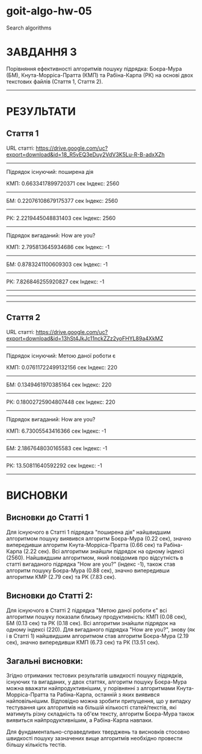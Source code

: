 # goit-algo-hw-05
Search algorithms

ЗАВДАННЯ 3
========================================

Порівняння ефективності алгоритмів пошуку підрядка: Боєра-Мура (БМ), Кнута-Морріса-Пратта (КМП) та Рабіна-Карпа (РК) на основі двох текстових файлів (Стаття 1, Стаття 2).


****************************************
**РЕЗУЛЬТАТИ**
========================================

Стаття 1
----------------------------------------
URL статті: https://drive.google.com/uc?export=download&id=18_R5vEQ3eDuy2VdV3K5Lu-R-B-adxXZh
- -- -- -- -- -- -- -- -- -- -
Підрядок існуючий: поширена дія

КМП: 0.6633417899720371 сек
Індекс: 2560
- - - - 
БМ: 0.22076108679175377 сек
Індекс: 2560
- - - - 
РК: 2.2219445048831403 сек
Індекс: 2560
- -- -- -- -- -- -- -- -- -- -
Підрядок вигаданий: How are you?

КМП: 2.795813645934686 сек
Індекс: -1
- - - - 
БМ: 0.8783241100609303 сек
Індекс: -1
- - - - 
РК: 7.826846255920827 сек
Індекс: -1

----------------------------------------
----------------------------------------
----------------------------------------

Стаття 2
----------------------------------------
URL статті: https://drive.google.com/uc?export=download&id=13hSt4JkJc11nckZZz2yoFHYL89a4XkMZ
- -- -- -- -- -- -- -- -- -- -
Підрядок існуючий: Метою даної роботи є

КМП: 0.07611722499132156 сек
Індекс: 220
- - - - 
БМ: 0.1349461970385164 сек
Індекс: 220
- - - - 
РК: 0.18002725904807448 сек
Індекс: 220
- -- -- -- -- -- -- -- -- -- -
Підрядок вигаданий: How are you?

КМП: 6.73005543416366 сек
Індекс: -1
- - - - 
БМ: 2.1867648030165583 сек
Індекс: -1
- - - - 
РК: 13.50811640592292 сек
Індекс: -1


****************************************
**ВИСНОВКИ**
========================================

Висновки до Статті 1
----------------------------------------

Для існуючого в Статті 1 підрядка "поширена дія" найшвидшим алгоритмом пошуку виявився алгоритм Боєра-Мура (0.22 сек), значно випередивши алгоритм Кнута-Морріса-Пратта (0.66 сек) та Рабіна-Карпа (2.22 сек).
Всі алгоритми знайшли підрядок на одному індексі (2560).
Найшвидшим алгоритмом, який повідомив про відсутність в статті вигаданого підрядка "How are you?" (індекс -1), також став алгоритм пошуку Боєра-Мура (0.88 сек), значно випередивши алгоритми КМР (2.79 сек) та РК (7.83 сек).

Висновки до Статті 2:
----------------------------------------

Для існуючого в Статті 2 підрядка "Метою даної роботи є" всі алгоритми пошуку показали близьку продуктивність: КМП (0.08 сек), БМ (0.13 сек) та РК (0.18 сек).
Всі алгоритми знайшли підрядок на одному індексі (220). 
Для вигаданого підрядка "How are you?", знову (як і в Статті 1) найшвидшим алгоритмом став алгоритм Боєра-Мура (2.19 сек), значно випередивши КМП (6.73 сек) та РК (13.51 сек).

Загальні висновки:
----------------------------------------

Згідно отриманих тестових результатів швидкості пошуку підрядків, існуючих та вигаданих, у двох статтях, алгоритм пошуку Боєра-Мура можна вважати найпродуктивнішим, у порівнянні з алгоритмами Кнута-Морріса-Пратта та Рабіна-Карпа, останній з яких виявився найповільнішим. Відповідно можна зробити припущення, що у випадку тестування цих алгоритмів на більшій кількості статей/текстів, які матимуть різну складність та об'єм тексту, алгоритм Боєра-Мура також виявиться найпродуктивнішим, а Рабіна-Карпа навпаки.

Для фундаментально-справедливих тверджень та висновків стосовно швидкості пошуку зазначених вище алгоритмів необхідно провести більшу кількість тестів.